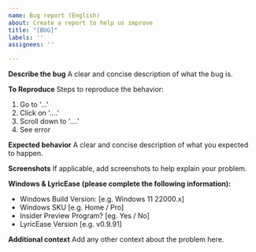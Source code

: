 ```yaml
---
name: Bug report (English)
about: Create a report to help us improve
title: "[BUG]"
labels: ''
assignees: ''

---
```


**Describe the bug**
A clear and concise description of what the bug is.

**To Reproduce**
Steps to reproduce the behavior:
1. Go to '...'
2. Click on '....'
3. Scroll down to '....'
4. See error

**Expected behavior**
A clear and concise description of what you expected to happen.

**Screenshots**
If applicable, add screenshots to help explain your problem.

**Windows & LyricEase (please complete the following information):**
 - Windows Build Version: [e.g. Windows 11 22000.x]
 - Windows SKU [e.g. Home / Pro]
 - Insider Preview Program? [eg. Yes / No]
 - LyricEase Version [e.g. v0.9.91]

**Additional context**
Add any other context about the problem here.
